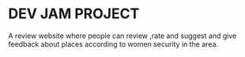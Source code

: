 # DEV JAM PROJECT
A review website where people can review ,rate and suggest and give feedback about places according to women security in the area.
